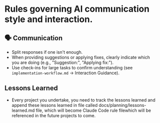 # Rules governing AI communication style and interaction.

## 🗣️ Communication

*   Split responses if one isn't enough.
*   When providing suggestions or applying fixes, clearly indicate which you are doing (e.g., "Suggestion:", "Applying fix:").
*   Use check-ins for large tasks to confirm understanding (see `implementation-workflow.md` -> Interaction Guidance). 

## Lessons Learned

* Every project you undertake, you need to track the lessons learned and append these lessons learned in file called docs/planning/lessons-learned.md file, which will become Claude Code rule filewhich will be referenced in the future projects to come.
